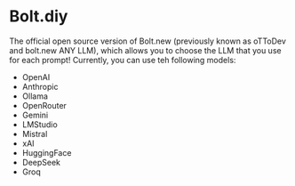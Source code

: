 # Bolt.diy

The official open source version of Bolt.new (previously known as oTToDev and bolt.new ANY LLM), which allows you to choose the LLM that you use for each prompt! 
Currently, you can use teh following models: 

- OpenAI
- Anthropic
- Ollama
- OpenRouter
- Gemini
- LMStudio
- Mistral
- xAI
- HuggingFace
- DeepSeek
- Groq
